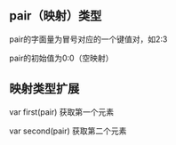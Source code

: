 ## pair（映射）类型

pair的字面量为冒号对应的一个键值对，如2:3

pair的初始值为0:0（空映射）

## 映射类型扩展

var first\(pair\) 获取第一个元素

var second\(pair\) 获取第二个元素


